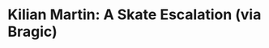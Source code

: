 <!--
id: 1088727686
link: http://tumblr.atmos.org/post/1088727686/kilian-martin-a-skate-escalation-via-bragic
slug: kilian-martin-a-skate-escalation-via-bragic
date: Wed Sep 08 2010 16:42:52 GMT-0700 (PDT)
publish: 2010-09-08
tags: 
title: Kilian Martin: A Skate Escalation (via Bragic)
-->


Kilian Martin: A Skate Escalation (via Bragic)
==============================================



